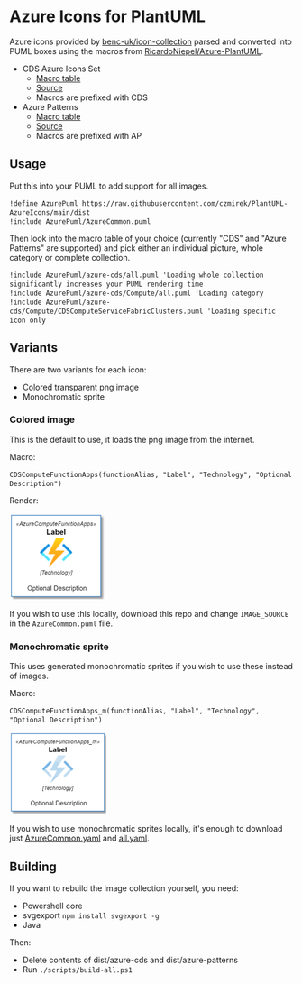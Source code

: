 # Azure Icons for PlantUML
Azure icons provided by [benc-uk/icon-collection](https://github.com/benc-uk/icon-collection) parsed and converted into PUML boxes using the
macros from [RicardoNiepel/Azure-PlantUML](https://github.com/RicardoNiepel/Azure-PlantUML).

- CDS Azure Icons Set
  - [Macro table](https://github.com/czmirek/PlantUML-AzureIcons/tree/main/dist/azure-cds)
  - [Source](https://github.com/benc-uk/icon-collection/tree/master/azure-cds)
  - Macros are prefixed with CDS
- Azure Patterns
  - [Macro table](https://github.com/czmirek/PlantUML-AzureIcons/tree/main/dist/azure-patterns)
  - [Source](https://github.com/benc-uk/icon-collection/tree/master/azure-patterns)
  - Macros are prefixed with AP

## Usage
Put this into your PUML to add support for all images.

```puml
!define AzurePuml https://raw.githubusercontent.com/czmirek/PlantUML-AzureIcons/main/dist
!include AzurePuml/AzureCommon.puml
```

Then look into the macro table of your choice (currently "CDS" and "Azure Patterns" are supported)
and pick either an individual picture, whole category or complete collection.

```puml
!include AzurePuml/azure-cds/all.puml 'Loading whole collection significantly increases your PUML rendering time
!include AzurePuml/azure-cds/Compute/all.puml 'Loading category
!include AzurePuml/azure-cds/Compute/CDSComputeServiceFabricClusters.puml 'Loading specific icon only
```

## Variants
There are two variants for each icon:
- Colored transparent png image
- Monochromatic sprite

### Colored image
This is the default to use, it loads the png image from the internet.

Macro:
```
CDSComputeFunctionApps(functionAlias, "Label", "Technology", "Optional Description")
```
Render:

![img](docs/coloredfunction.png)

If you wish to use this locally, download this repo and change `IMAGE_SOURCE` in the `AzureCommon.puml` file.

### Monochromatic sprite
This uses generated monochromatic sprites if you wish to use these instead of images.

Macro:
```
CDSComputeFunctionApps_m(functionAlias, "Label", "Technology", "Optional Description")
```
![img](docs/monochromfunction.png)

If you wish to use monochromatic sprites locally, it's enough to download just [AzureCommon.yaml](https://github.com/czmirek/PlantUML-AzureIcons/blob/main/AzureCommon.puml) and [all.yaml](https://github.com/czmirek/PlantUML-AzureIcons/blob/main/dist/all.puml).

## Building
If you want to rebuild the image collection yourself, you need:
- Powershell core
- svgexport `npm install svgexport -g`
- Java

Then:
- Delete contents of dist/azure-cds and dist/azure-patterns
- Run `./scripts/build-all.ps1`


